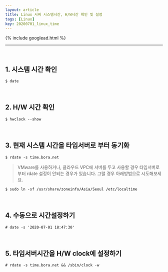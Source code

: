 ```yaml
---
layout: article
title: Linux 서버 시스템시간, H/W시간 확인 및 설정
tags: [Linux]
key: 20200701_linux_time
---
```


{% include googlead.html %}

---

<br>

## 1. 시스템 시간 확인

```
$ date
```

<br>

## 2. H/W 시간 확인

```
$ hwclock --show
```

<br>

## 3. 현재 시스템 시간을 타임서버로 부터 동기화

```
$ rdate -s time.bora.net
```

>VMware를 사용하거나, 클라우드 VPC에 서버를 두고 사용할 경우 타임서버로 부터 rdate 설정이 안되는 경우가 있습니다. 그럴 경우 아래방법으로 시도해보세요.


```
$ sudo ln -sf /usr/share/zoneinfo/Asia/Seoul /etc/localtime
```

<br>

## 4. 수동으로 시간설정하기

```
# date -s '2020-07-01 18:47:30'
```

<br>

## 5. 타임서버시간을 H/W clock에 설정하기

```
# rdate -s time.bora.net && /sbin/clock -w
```
